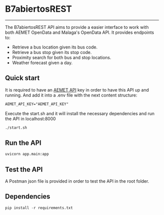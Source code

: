 # B7abiertosREST

---

The B7abiertosREST API  aims to provide a easier interface to work with both AEMET OpenData and Malaga's OpenData API. It provides endpoints to:

* Retrieve a bus location given its bus code.
* Retrieve a bus stop given its stop code.
* Proximity search for both bus and stop locations.
* Weather forecast given a day.

## Quick start

It is required to have an [AEMET API](https://opendata.aemet.es/centrodedescargas/altaUsuario?) key in order to have this API up and running. And add it into a .env file with the next content structure:

```txt
AEMET_API_KEY="AEMET_API_KEY"
```

Execute the start.sh and it will install the necessary dependencies and run the API in localhost:8000

```bash
./start.sh
```

## Run the API

```python
uvicorn app.main:app
```

## Test the API

A Postman json file is provided in order to test the API in the root folder.

## Dependencies

```python
pip install -r requirements.txt
```
